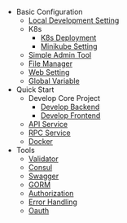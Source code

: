 * Basic Configuration
    * [Local Development Setting](simple-admin/en/docs/env_setting.md)
    * K8s
      * [K8s Deployment](simple-admin/en/docs/k8s-deploy.md)
      * [Minikube Setting](simple-admin/en/docs/minikube.md)
    * [Simple Admin Tool](simple-admin/en/docs/simple-admin-tools.md)
    * [File Manager](/simple-admin/en/docs/file_manager.md)
    * [Web Setting](/simple-admin/en/docs/web-setting.md)
    * [Global Variable](/simple-admin/en/docs/global_vars.md)
* Quick Start
    * Develop Core Project
      * [Develop Backend](simple-admin/en/docs/quick_develop_example.md)
      * [Develop Frontend](simple-admin/en/docs/web_develop_example.md)
    * [API Service](simple-admin/en/docs/api_example.md)
    * [RPC Service](simple-admin/en/docs/rpc_example.md)
    * [Docker](simple-admin/en/docs/deploy_docker.md)
* Tools
    * [Validator](/simple-admin/en/docs/validator.md)
    * [Consul](/simple-admin/en/docs/consul.md)
    * [Swagger](simple-admin/en/docs/swagger.md)
    * [GORM](simple-admin/en/docs/gorm.md)
    * [Authorization](simple-admin/en/docs/authorization.md)
    * [Error Handling](simple-admin/en/docs/error_handling.md)
    * [Oauth](simple-admin/en/docs/oauth.md)